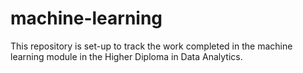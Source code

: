 # machine-learning
This repository is set-up to track the work completed in the machine learning module in the Higher Diploma in Data Analytics.
